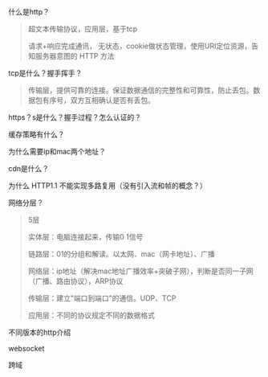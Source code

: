 什么是http？

> 超文本传输协议，应用层，基于tcp
>
> 请求+响应完成通讯， 无状态，cookie做状态管理，使用URI定位资源，告知服务器意图的 HTTP 方法

tcp是什么？握手挥手？

> 传输层，提供可靠的连接。保证数据通信的完整性和可靠性，防止丢包。数据包有序号，双方互相确认是否有丢包。

https？s是什么？握手过程？怎么认证的？

缓存策略有什么？

为什么需要ip和mac两个地址？

cdn是什么？

为什么 HTTP1.1 不能实现多路复用（没有引入流和帧的概念？）



网络分层？

> 5层
>
> 实体层：电脑连接起来，传输0 1信号
>
> 链路层：01的分组和解读。以太网、mac（网卡地址）、广播
>
> 网络层：ip地址（解决mac地址广播效率+突破子网），判断是否同一子网（广播、路由协议），ARP协议
>
> 传输层：建立"端口到端口"的通信。UDP、TCP
>
> 应用层：不同的协议规定不同的数据格式



不同版本的http介绍

websocket

跨域











